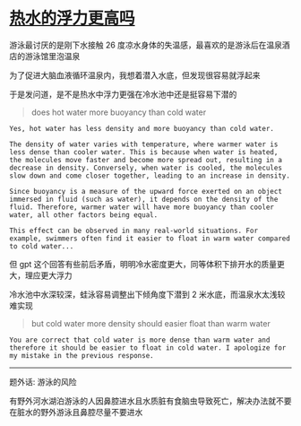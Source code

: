 # [热水的浮力更高吗](/2023/06/does_hot_water_have_a_higher_buoyancy_force_than_cold_water.md)

游泳最讨厌的是刚下水接触 26 度凉水身体的失温感，最喜欢的是游泳后在温泉酒店的游泳馆里泡温泉

为了促进大脑血液循环温泉内，我想着潜入水底，但发现很容易就浮起来

于是发问道，是不是热水中浮力更强在冷水池中还是挺容易下潜的

> does hot water more buoyancy than cold water

```
Yes, hot water has less density and more buoyancy than cold water.

The density of water varies with temperature, where warmer water is less dense than cooler water. This is because when water is heated, the molecules move faster and become more spread out, resulting in a decrease in density. Conversely, when water is cooled, the molecules slow down and come closer together, leading to an increase in density.

Since buoyancy is a measure of the upward force exerted on an object immersed in fluid (such as water), it depends on the density of the fluid. Therefore, warmer water will have more buoyancy than cooler water, all other factors being equal.

This effect can be observed in many real-world situations. For example, swimmers often find it easier to float in warm water compared to cold water...
```

但 gpt 这个回答有些前后矛盾，明明冷水密度更大，同等体积下排开水的质量更大，理应更大浮力

冷水池中水深较深，蛙泳容易调整出下倾角度下潜到 2 米水底，而温泉水太浅较难实现

> but cold water more density should easier float than warm water

```
You are correct that cold water is more dense than warm water and therefore it should be easier to float in cold water. I apologize for my mistake in the previous response.
```

---

题外话: 游泳的风险

有野外河水湖泊游泳的人因鼻腔进水且水质脏有食脑虫导致死亡，解决办法就不要在脏水的野外游泳且鼻腔尽量不要进水
